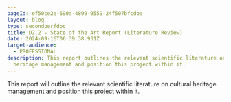 ```yaml
---
pageId: ef50ce2e-690a-4899-9559-24f507bfcdba
layout: blog
type: secondperfdoc
title: D2.2 - State of the Art Report (Literature Review)
date: 2024-09-16T06:39:38.931Z
target-audience:
  - PROFESSIONAL
description: This report outlines the relevant scientific literature on cultural
  heritage management and position this project within it.
---
```

This report will outline the relevant scientific literature on cultural heritage management and position this project within it.